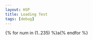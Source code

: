 ```yaml
---
layout: HSP
title: Loading Test
tags: [debug]
---
```


<div style="display:flex; flex-wrap:wrap; ">
{% for num in (1..235) %}
<p style="margin:0px">a</p>
{% endfor %}
</div>